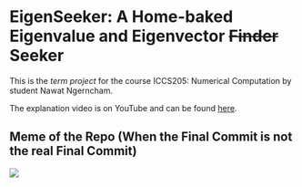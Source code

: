 # EigenSeeker: A Home-baked Eigenvalue and Eigenvector ~~Finder~~ Seeker

This is the *term project* for the course ICCS205: Numerical Computation by student Nawat Ngerncham.

The explanation video is on YouTube and can be found [here](https://youtu.be/pH_sXQ-xyr4).

## Meme of the Repo (When the Final Commit is not the real Final Commit)
![](https://external-content.duckduckgo.com/iu/?u=https%3A%2F%2Fi.pinimg.com%2Foriginals%2F68%2Fda%2F1a%2F68da1af40eadf6851f30ea9caf8eb7a9.jpg&f=1&nofb=1)